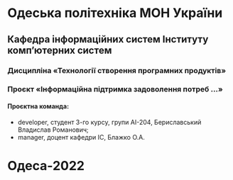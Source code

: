 # Одеська політехніка МОН України
## Кафедра інформаційних систем Інституту комп’ютерних систем 
### Дисципліна «Технології створення програмних продуктів» 
### Проєкт «Інформаційна підтримка задоволення потреб ...» 
#### Проєктна команда:
- developer, студент 3-го курсу, групи АІ-204, Бериславський Владислав Романович;
- manager, доцент кафедри ІС, Блажко О.А.
# Одеса-2022 